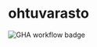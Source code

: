 # ohtuvarasto

![GHA workflow badge](https://github.com/SJET-Code/ohtuvarasto/workflows/CI/badge.svg)
